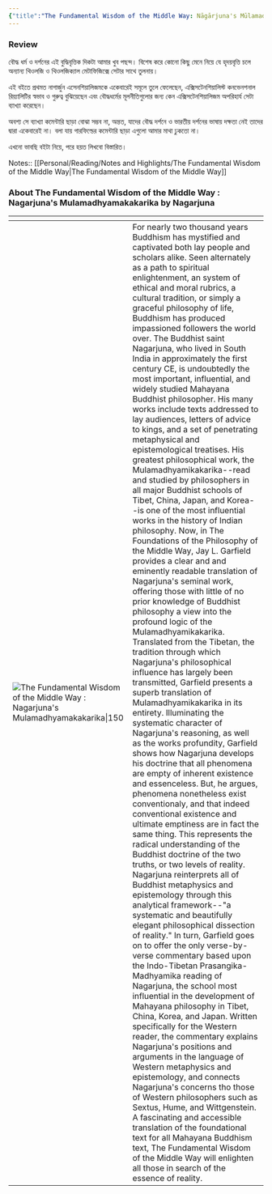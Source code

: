 ```yaml
---
{"title":"The Fundamental Wisdom of the Middle Way: Nāgārjuna's Mūlamadhyamakakārikā","created":"2020-11-10T00:00:00+06:00","updated":"2023-01-03T21:50:29+06:00","read_at":["2020-11-22T00:00:00+06:00"],"read_count":1,"authors":["Nāgārjuna","Jay L. Garfield"],"isbn10":195093364,"status":"Read","reviewed":true,"rating":5,"dg-publish":true,"cover":"http://books.google.com/books/content?id=SO4RDAAAQBAJ&printsec=frontcover&img=1&zoom=1&edge=curl&source=gbs_api","tags":["existentialism","philosophy","buddhism","bestreads"],"permalink":"/personal/reading/books/read/the-fundamental-wisdom-of-the-middle-way/","dgPassFrontmatter":true}
---
```


### Review
বৌদ্ধ ধর্ম ও দর্শনের এই বুদ্ধিবৃত্তিক দিকটা আমার খুব পছন্দ। বিশেষ করে কোনো কিছু মেনে নিয়ে যে হৃদয়বৃত্তি চলে অন্যান্য থিওলজি ও থিওলজিক্যাল মেটাফিজিক্সে সেটার সাথে তুলনায়।  
  
এই বইতে প্রথমত নাগার্জুন এসেনশিয়ালিজমকে একেবারেই সমূলে তুলে ফেলেছেন, এক্সিসটেনশিয়ালিস্ট কনভেনশনাল রিয়্যালিটির স্বভাব ও গুরুত্ব বুঝিয়েছেন এবং বৌদ্ধধর্মের মূলনীতিগুলোর জন্য কেন এক্সিসটেনশিয়ালিজম অপরিহার্য সেটা ব্যাখ্যা করেছেন।  
  
অবশ্য সে ব্যাখ্যা কমেন্টারি ছাড়া বোঝা সম্ভব না, অন্তত, যাদের বৌদ্ধ দর্শনে ও ভারতীয় দর্শনের ভাষায় দক্ষতা নেই তাদের দ্বারা একেবারেই না। বলা যায় গারফিল্ডের কমেন্টারি ছাড়া এগুলো আমার মাথা ঢুকতো না।  
  
এখনো ভাবছি বইটা নিয়ে, পরে হয়ত লিখবো বিস্তারিত।

Notes:: [[Personal/Reading/Notes and Highlights/The Fundamental Wisdom of the Middle Way\|The Fundamental Wisdom of the Middle Way]]

### About The Fundamental Wisdom of the Middle Way : Nagarjuna's Mulamadhyamakakarika by Nagarjuna
| <!-- -->    | <!-- -->    |
|-------------|-------------|
| ![The Fundamental Wisdom of the Middle Way : Nagarjuna's Mulamadhyamakakarika\|150](http://books.google.com/books/content?id=SO4RDAAAQBAJ&printsec=frontcover&img=1&zoom=1&edge=curl&source=gbs_api)         | For nearly two thousand years Buddhism has mystified and captivated both lay people and scholars alike. Seen alternately as a path to spiritual enlightenment, an system of ethical and moral rubrics, a cultural tradition, or simply a graceful philosophy of life, Buddhism has produced impassioned followers the world over. The Buddhist saint Nagarjuna, who lived in South India in approximately the first century CE, is undoubtedly the most important, influential, and widely studied Mahayana Buddhist philosopher. His many works include texts addressed to lay audiences, letters of advice to kings, and a set of penetrating metaphysical and epistemological treatises. His greatest philosophical work, the Mulamadhyamikakarika--read and studied by philosophers in all major Buddhist schools of Tibet, China, Japan, and Korea--is one of the most influential works in the history of Indian philosophy. Now, in The Foundations of the Philosophy of the Middle Way, Jay L. Garfield provides a clear and and eminently readable translation of Nagarjuna's seminal work, offering those with little of no prior knowledge of Buddhist philosophy a view into the profound logic of the Mulamadhyamikakarika. Translated from the Tibetan, the tradition through which Nagarjuna's philosophical influence has largely been transmitted, Garfield presents a superb translation of Mulamadhyamikakarika in its entirety. Illuminating the systematic character of Nagarjuna's reasoning, as well as the works profundity, Garfield shows how Nagarjuna develops his doctrine that all phenomena are empty of inherent existence and essenceless. But, he argues, phenomena nonetheless exist conventionaly, and that indeed conventional existence and ultimate emptiness are in fact the same thing. This represents the radical understanding of the Buddhist doctrine of the two truths, or two levels of reality. Nagarjuna reinterprets all of Buddhist metaphysics and epistemology through this analytical framework--"a systematic and beautifully elegant philosophical dissection of reality." In turn, Garfield goes on to offer the only verse-by-verse commentary based upon the Indo-Tibetan Prasangika-Madhyamika reading of Nagarjuna, the school most influential in the development of Mahayana philosophy in Tibet, China, Korea, and Japan. Written specifically for the Western reader, the commentary explains Nagarjuna's positions and arguments in the language of Western metaphysics and epistemology, and connects Nagarjuna's concerns tho those of Western philosophers such as Sextus, Hume, and Wittgenstein. A fascinating and accessible translation of the foundational text for all Mahayana Buddhism text, The Fundamental Wisdom of the Middle Way will enlighten all those in search of the essence of reality.         |
